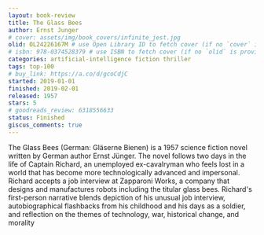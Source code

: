 ```yaml
---
layout: book-review
title: The Glass Bees
author: Ernst Junger
# cover: assets/img/book_covers/infinite_jest.jpg
olid: OL24226167M # use Open Library ID to fetch cover (if no `cover` is provided)
# isbn: 978-0374528379 # use ISBN to fetch cover (if no `olid` is provided, dashes are optional)
categories: artificial-intelligence fiction thriller
tags: top-100
# buy_link: https://a.co/d/gcoCdjC
started: 2019-01-01
finished: 2019-02-01
released: 1957
stars: 5
# goodreads_review: 6318556633
status: Finished
giscus_comments: true
---
```


The Glass Bees (German: Gläserne Bienen) is a 1957 science fiction novel written by German author Ernst Jünger. The novel follows two days in the life of Captain Richard, an unemployed ex-cavalryman who feels lost in a world that has become more technologically advanced and impersonal. Richard accepts a job interview at Zapparoni Works, a company that designs and manufactures robots including the titular glass bees. Richard's first-person narrative blends depiction of his unusual job interview, autobiographical flashbacks from his childhood and his days as a soldier, and reflection on the themes of technology, war, historical change, and morality
